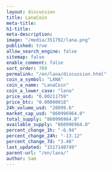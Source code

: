 ```yaml
---
layout: discussion
title: LanaCoin
meta-title: 
h1-title: 
meta-description: 
image: "/media/351792/lana.png"
published: true
allow_search_engine: false
sitemap: false
enable_comment: false
sort_order: 709
permalink: "/en/lana/discussion.html"
coin_a_symbol: "LANA"
coin_a_name: "LanaCoin"
coin_a_lower_case: "lana"
price_usd: "0.00211759"
price_btc: "0.00000018"
24h_volume_usd: "20099.6"
market_cap_usd: "860996964.0"
total_supply: "860996964.0"
available_supply: "860996964.0"
percent_change_1h: "-6.94"
percent_change_24h: "-13.12"
percent_change_7d: "3.48"
last_updated: "1517140749"
parent-url: "/en/lana/"
author: Sam
---
```



